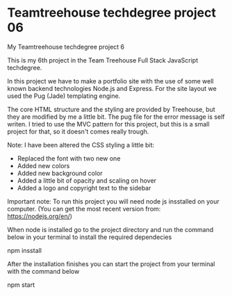 # Teamtreehouse techdegree project 06
My Teamtreehouse techdegree project 6

This is my 6th project in the Team Treehouse Full Stack JavaScript techdegree.

In this project we have to make a portfolio site with the use of some well known backend technologies Node.js and Express. For the site layout we used the Pug (Jade) templating engine.

The core HTML structure and the styling are provided by Treehouse, but they are modified by me a little bit.
The pug file for the error message is self writen. I tried to use the MVC pattern for this project, but this is a small project for that, so it doesn't comes really trough.

Note: I have been altered the CSS styling a little bit:

 - Replaced the font with two new one
 - Added new colors
 - Added new background color
 - Added a little bit of opacity and scaling on hover
 - Added a logo and copyright text to the sidebar

Important note: To run this project you will need node js insstalled on your computer.
(You can get the most recent version from: https://nodejs.org/en/)

When node is installed go to the project directory and run the command below in your terminal to install the required dependecies
  
  npm insstall
  
After the installation finishes you can start the project from your terminal with the command below
  
  npm start

